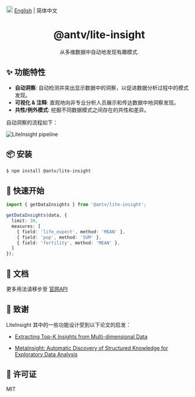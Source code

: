<img src="https://gw.alipayobjects.com/zos/antfincdn/R8sN%24GNdh6/language.svg" width="18"> [English](./README.md) | 简体中文


<h1 align="center">
<b>@antv/lite-insight</b>
</h1>

<div align="center">
从多维数据中自动地发现有趣模式.
</div>

## ✨ 功能特性

* **自动洞察**: 自动检测并突出显示数据中的洞察，以促进数据分析过程中的模式发现。
* **可视化 & 注释**: 直观地向非专业分析人员展示和传达数据中地洞察发现。
* **共性/例外模式**: 挖掘不同数据模式之间存在的共性和差异。

自动洞察的流程如下：

<img src='https://gw.alipayobjects.com/zos/antfincdn/nLmy8%26OiOh/li-pipeline-zh.jpg' alt='LiteInsight pipeline' />

## 📦 安装

```bash
$ npm install @antv/lite-insight
```

## 🔨 快速开始


```ts
import { getDataInsights } from '@antv/lite-insight';

getDataInsights(data, {
  limit: 30,
  measures: [
    { field: 'life_expect', method: 'MEAN' },
    { field: 'pop', method: 'SUM' },
    { field: 'fertility', method: 'MEAN' },
  ]
});
```

## 📖 文档

更多用法请移步至 [官网API](https://ava.antv.vision/zh/docs/api/lite-insight/auto-insights)

## 🧷 致谢

LiteInsight 其中的一些功能设计受到以下论文的启发：

* [Extracting Top-K Insights from Multi-dimensional Data](https://www.microsoft.com/en-us/research/uploads/prod/2017/02/Insights_SIGMOD17.pdf)


* [MetaInsight: Automatic Discovery of Structured Knowledge for Exploratory Data Analysis](https://www.microsoft.com/en-us/research/uploads/prod/2021/03/rdm337-maA.pdf)

## 📄 许可证

MIT
